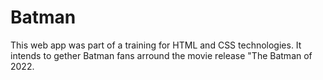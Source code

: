 # Batman
This web app was part of a training for HTML and CSS technologies. It intends to gether Batman fans arround the movie release "The Batman of 2022.
